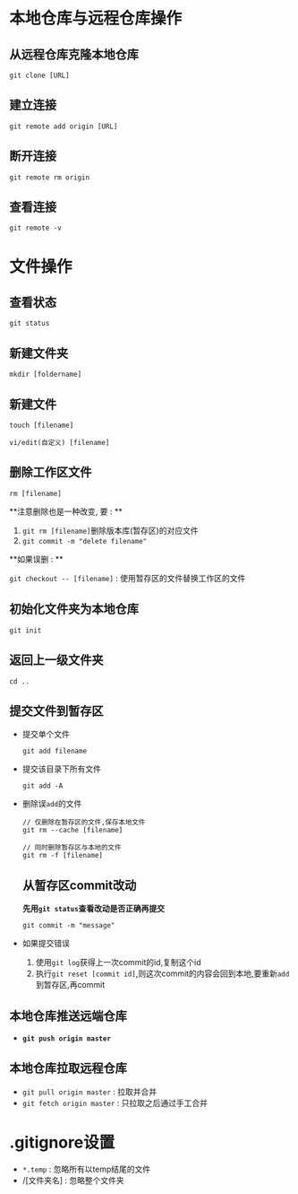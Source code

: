 # 本地仓库与远程仓库操作

## 从远程仓库克隆本地仓库

```
git clone [URL]
```

## 建立连接

```
git remote add origin [URL]
```

## 断开连接

```
git remote rm origin
```

## 查看连接

```
git remote -v
```

# 文件操作

## 查看状态

```
git status
```

## 新建文件夹

```
mkdir [foldername]
```

## 新建文件

``` 
touch [filename]
```

```
vi/edit(自定义) [filename]
```

## 删除工作区文件

```
rm [filename]
```

**注意删除也是一种改变, 要 : **

1. `git rm [filename]`删除版本库(暂存区)的对应文件
2. `git commit -m "delete filename"`

**如果误删 : **

`git checkout -- [filename]` : 使用暂存区的文件替换工作区的文件

## 初始化文件夹为本地仓库

```
git init
```

## 返回上一级文件夹

```
cd ..
```

## 提交文件到暂存区

* 提交单个文件

  ```
  git add filename
  ```

* 提交该目录下所有文件

  ```
  git add -A
  ```

* 删除误`add`的文件

  ```
  // 仅删除在暂存区的文件,保存本地文件
  git rm --cache [filename]
  
  // 同时删除暂存区与本地的文件
  git rm -f [filename]
  ```

  ## 从暂存区commit改动

  **先用`git status`查看改动是否正确再提交**

  ```
  git commit -m "message"
  ```

* 如果提交错误

  1. 使用`git log`获得上一次commit的id,复制这个id
  2. 执行`git reset [commit id]`,则这次commit的内容会回到本地,要重新`add`到暂存区,再commit

## 本地仓库推送远端仓库

* **`git push origin master`**

## 本地仓库拉取远程仓库

* `git pull origin master` : 拉取并合并
* `git fetch origin master` : 只拉取之后通过手工合并

# .gitignore设置

* `*.temp` : 忽略所有以temp结尾的文件
* /[文件夹名] : 忽略整个文件夹

